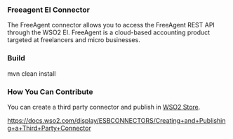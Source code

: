### Freeagent EI Connector

The FreeAgent connector allows you to access the FreeAgent REST API through the WSO2 EI. FreeAgent is a cloud-based accounting product targeted at freelancers and micro businesses.

### Build

mvn clean install

### How You Can Contribute

You can create a third party connector and publish in [WSO2 Store](https://store.wso2.com/store/pages/top-assets).

https://docs.wso2.com/display/ESBCONNECTORS/Creating+and+Publishing+a+Third+Party+Connector
